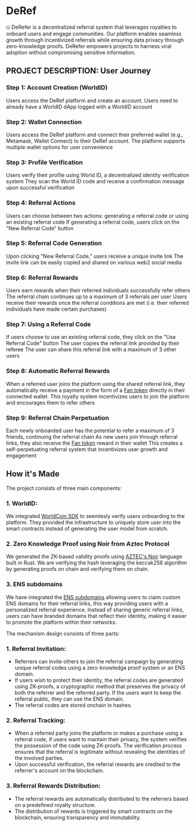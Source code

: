 # DeRef 

🤐 DeRefer is a decentralized referral system that leverages royalties to onboard users and engage communities. Our platform enables seamless growth through incentivized referrals while ensuring data privacy through zero-knowledge proofs. DeRefer empowers projects to harness viral adoption without compromising sensitive information.

## PROJECT DESCRIPTION: User Journey

### Step 1: Account Creation (WorldID)
Users access the DeRef platform and create an account. Users need to already have a WorldID dApp logged with a WorldID account

### Step 2: Wallet Connection
Users access the DeRef platform and connect their preferred wallet (e.g., Metamask, Wallet Connect) to their DeRef account. The platform supports multiple wallet options for user convenience

### Step 3: Profile Verification
Users verify their profile using World ID, a decentralized identity verification system
They scan the World ID code and receive a confirmation message upon successful verification

### Step 4: Referral Actions
Users can choose between two actions: generating a referral code or using an existing referral code
If generating a referral code, users click on the "New Referral Code" button

### Step 5: Referral Code Generation
Upon clicking "New Referral Code," users receive a unique invite link 
The invite link can be easily copied and shared on various web2 social media

### Step 6: Referral Rewards
Users earn rewards when their referred individuals successfully refer others
The referral chain continues up to a maximum of 3 referrals per user
Users receive their rewards once the referral conditions are met (i.e. their referred individuals have made certain purchases)

### Step 7: Using a Referral Code
If users choose to use an existing referral code, they click on the "Use Referral Code" button
The user copies the referral link provided by their referee
The user can share this referral link with a maximum of 3 other users

### Step 8: Automatic Referral Rewards
When a referred user joins the platform using the shared referral link, they automatically receive a payment in the form of a [Fan token](https://docs.chiliz.com/learn/about-fan-tokens) directly in their connected wallet. This royalty system incentivizes users to join the platform and encourages them to refer others

### Step 9: Referral Chain Perpetuation
Each newly onboarded user has the potential to refer a maximum of 3 friends, continuing the referral chain
As new users join through referral links, they also receive the [Fan token](https://docs.chiliz.com/learn/about-fan-tokens) reward in their wallet
This creates a self-perpetuating referral system that incentivizes user growth and engagement

## How it's Made

The project consists of three main components: 

### 1. WorldID:
We integrated [WorldCoin SDK](https://worldcoin.org/blog/announcements/introducing-world-id-and-sdk) to seemlesly verify users onboarding to the platform. They provided the infrastructure to uniquely store user into the smart contracts instead of generating the user model from scratch.

### 2. Zero Knowledge Proof using Noir from Aztec Protocol
We generated the ZK-based validity proofs using [AZTEC's Noir](https://noir-lang.org/) language built in Rust. We are verifying the hash leveraging the keccak256 algorithm by generating proofs on chain and verifying them on chain.

### 3. ENS subdomains
We have integrated the [ENS subdomains](https://docs.ens.domains/web/subdomains) allowing users to claim custom ENS domains for their referral links, this way providing users with a personalized referral experience. Instead of sharing generic referral links, users can have branded domains that reflect their identity, making it easier to promote the platform within their networks.

The mechanism design consists of three parts:

### 1. Referral Invitation:
   - Referrers can invite others to join the referral campaign by generating unique referral codes using a zero-knowledge proof system or an ENS domain.
   - If users wish to protect their identity, the referral codes are generated using ZK-proofs, a cryptographic method that preserves the privacy of both the referrer and the referred party. If the users want to keep the referral public, they can use the ENS domain.
   - The referral codes are stored onchain in hashes.

### 2. Referral Tracking:
   - When a referred party joins the platform or makes a purchase using a referral code, if users want to mantain their privacy, the system verifies the possession of the code using ZK-proofs. The verification process ensures that the referral is legitimate without revealing the identities of the involved parties.
   - Upon successful verification, the referral rewards are credited to the referrer's account on the blockchain.

### 3. Referral Rewards Distribution:
   - The referral rewards are automatically distributed to the referrers based on a predefined royalty structure.
   - The distribution of rewards is triggered by smart contracts on the blockchain, ensuring transparency and immutability.



